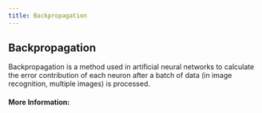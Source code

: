 ```yaml
---
title: Backpropagation
---
```

## Backpropagation

Backpropagation is a method used in artificial neural networks to calculate the error contribution of each neuron after a batch of data (in image recognition, multiple images) is processed.

#### More Information:
<!-- Please add any articles you think might be helpful to read before writing the article -->
